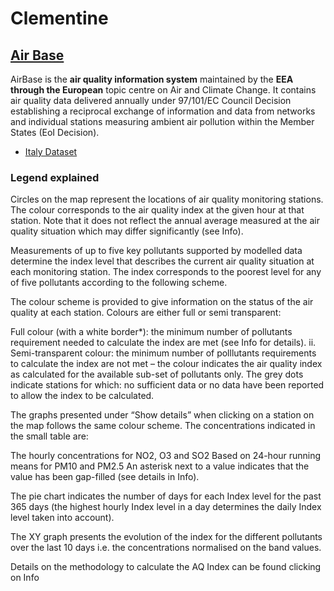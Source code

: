 # Clementine

## [Air Base](https://www.eea.europa.eu/data-and-maps/data/aqereporting-8#tab-european-data)
AirBase is the **air quality information system** maintained by the **EEA through the European** topic centre on Air and Climate Change. It contains air quality data delivered annually under 97/101/EC Council Decision establishing a reciprocal exchange of information and data from networks and individual stations measuring ambient air pollution within the Member States (EoI Decision).

- [Italy Dataset](https://data.europa.eu/euodp/en/data/dataset/data_airbase-the-european-air-quality-database-6/resource/64d979c9-6c1f-43ae-9e67-3313bb7e1804)

### Legend explained
Circles on the map represent the locations of air quality monitoring stations. The colour corresponds to the air quality index at the given hour at that station. Note that it does not reflect the annual average measured at the air quality situation which may differ significantly (see Info).

Measurements of up to five key pollutants supported by modelled data determine the index level that describes the current air quality situation at each monitoring station. The index corresponds to the poorest level for any of five pollutants according to the following scheme.

The colour scheme is provided to give information on the status of the air quality at each station. Colours are either full or semi transparent:

Full colour (with a white border*): the minimum number of pollutants requirement needed to calculate the index are met (see Info for details).
ii.	Semi-transparent colour: the minimum number of polllutants requirements to calculate the index are not met – the colour indicates the air quality index as calculated for the available sub-set of pollutants only.
The grey dots indicate stations for which: no sufficient data or no data have been reported to allow the index to be calculated.

The graphs presented under “Show details” when clicking on a station on the map follows the same colour scheme. The concentrations indicated in the small table are:

The hourly concentrations for NO2, O3 and SO2
Based on 24-hour running means for PM10 and PM2.5
An asterisk next to a value indicates that the value has been gap-filled (see details in Info).

The pie chart indicates the number of days for each Index level for the past 365 days (the highest hourly Index level in a day determines the daily Index level taken into account).

The XY graph presents the evolution of the index for the different pollutants over the last 10 days i.e. the concentrations normalised on the band values.

Details on the methodology to calculate the AQ Index can be found clicking on Info 